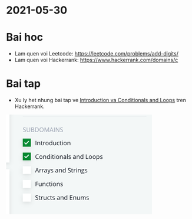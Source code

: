 # 2021-05-30

# Bai hoc

- Lam quen voi Leetcode: https://leetcode.com/problems/add-digits/
- Lam quen voi Hackerrank: https://www.hackerrank.com/domains/c

# Bai tap

- Xu ly het nhung bai tap ve [Introduction va Conditionals and Loops](https://www.hackerrank.com/domains/c?filters%5Bsubdomains%5D%5B%5D=c-introduction&filters%5Bsubdomains%5D%5B%5D=c-conditionals-and-loops) tren Hackerrank.

![intro](./hackerrank-c-intro.png)
